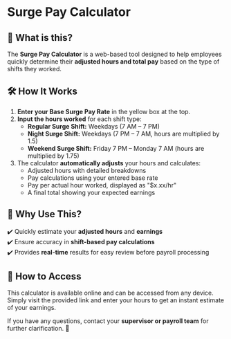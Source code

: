 # Surge Pay Calculator

## 📌 What is this?
The **Surge Pay Calculator** is a web-based tool designed to help employees quickly determine their **adjusted hours and total pay** based on the type of shifts they worked.

## 🛠 How It Works
1. **Enter your Base Surge Pay Rate** in the yellow box at the top.
2. **Input the hours worked** for each shift type:
   - **Regular Surge Shift:** Weekdays (7 AM – 7 PM)
   - **Night Surge Shift:** Weekdays (7 PM – 7 AM, hours are multiplied by 1.5)
   - **Weekend Surge Shift:** Friday 7 PM – Monday 7 AM (hours are multiplied by 1.75)
3. The calculator **automatically adjusts** your hours and calculates:
   - Adjusted hours with detailed breakdowns
   - Pay calculations using your entered base rate
   - Pay per actual hour worked, displayed as "$x.xx/hr"
   - A final total showing your expected earnings

## 🎯 Why Use This?
✔️ Quickly estimate your **adjusted hours** and **earnings**  
✔️ Ensure accuracy in **shift-based pay calculations**  
✔️ Provides **real-time** results for easy review before payroll processing  

## 🔗 How to Access
This calculator is available online and can be accessed from any device. Simply visit the provided link and enter your hours to get an instant estimate of your earnings.

If you have any questions, contact your **supervisor or payroll team** for further clarification. 🚀
